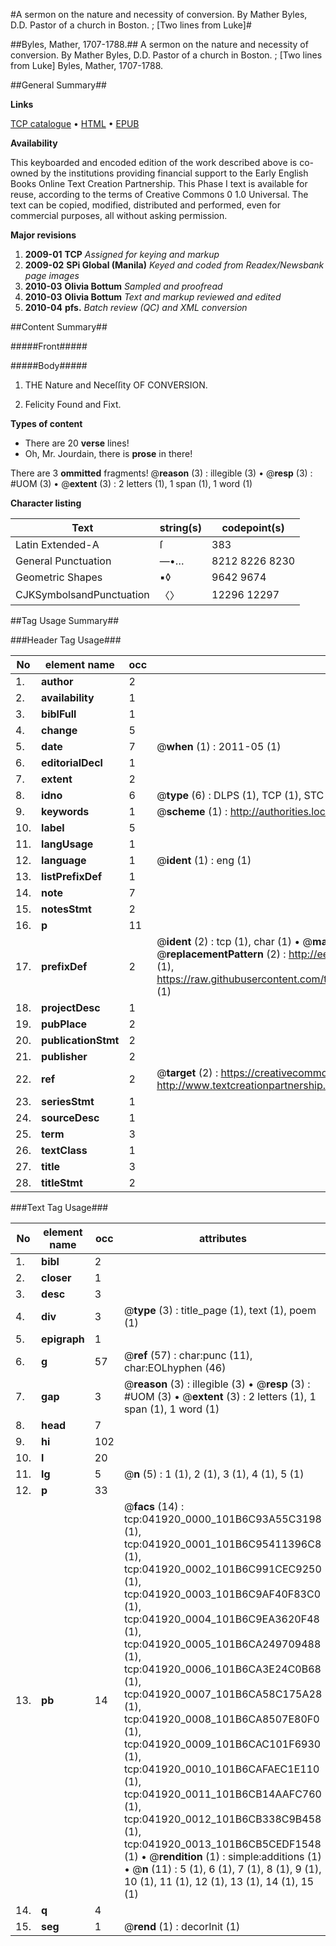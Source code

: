 #A sermon on the nature and necessity of conversion. By Mather Byles, D.D. Pastor of a church in Boston. ; [Two lines from Luke]#

##Byles, Mather, 1707-1788.##
A sermon on the nature and necessity of conversion. By Mather Byles, D.D. Pastor of a church in Boston. ; [Two lines from Luke]
Byles, Mather, 1707-1788.

##General Summary##

**Links**

[TCP catalogue](http://www.ota.ox.ac.uk/tcp/)  • 
[HTML](http://tei.it.ox.ac.uk/tcp/Texts-HTML/free/N31/N31755.html)  • 
[EPUB](http://tei.it.ox.ac.uk/tcp/Texts-EPUB/free/N31/N31755.epub)

**Availability**

This keyboarded and encoded edition of the
	       work described above is co-owned by the institutions
	       providing financial support to the Early English Books
	       Online Text Creation Partnership. This Phase I text is
	       available for reuse, according to the terms of Creative
	       Commons 0 1.0 Universal. The text can be copied,
	       modified, distributed and performed, even for
	       commercial purposes, all without asking permission.

**Major revisions**

1. __2009-01__ __TCP__ *Assigned for keying and markup*
1. __2009-02__ __SPi Global (Manila)__ *Keyed and coded from Readex/Newsbank page images*
1. __2010-03__ __Olivia Bottum__ *Sampled and proofread*
1. __2010-03__ __Olivia Bottum__ *Text and markup reviewed and edited*
1. __2010-04__ __pfs.__ *Batch review (QC) and XML conversion*

##Content Summary##

#####Front#####

#####Body#####

1. THE Nature and Neceſſity OF CONVERSION.

1. Felicity Found and Fixt.

**Types of content**

  * There are 20 **verse** lines!
  * Oh, Mr. Jourdain, there is **prose** in there!

There are 3 **ommitted** fragments! 
 @__reason__ (3) : illegible (3)  •  @__resp__ (3) : #UOM (3)  •  @__extent__ (3) : 2 letters (1), 1 span (1), 1 word (1)

**Character listing**


|Text|string(s)|codepoint(s)|
|---|---|---|
|Latin Extended-A|ſ|383|
|General Punctuation|—•…|8212 8226 8230|
|Geometric Shapes|▪◊|9642 9674|
|CJKSymbolsandPunctuation|〈〉|12296 12297|

##Tag Usage Summary##

###Header Tag Usage###

|No|element name|occ|attributes|
|---|---|---|---|
|1.|__author__|2||
|2.|__availability__|1||
|3.|__biblFull__|1||
|4.|__change__|5||
|5.|__date__|7| @__when__ (1) : 2011-05 (1)|
|6.|__editorialDecl__|1||
|7.|__extent__|2||
|8.|__idno__|6| @__type__ (6) : DLPS (1), TCP (1), STC (1), NOTIS (1), IMAGE-SET (1), EVANS-CITATION (1)|
|9.|__keywords__|1| @__scheme__ (1) : http://authorities.loc.gov/ (1)|
|10.|__label__|5||
|11.|__langUsage__|1||
|12.|__language__|1| @__ident__ (1) : eng (1)|
|13.|__listPrefixDef__|1||
|14.|__note__|7||
|15.|__notesStmt__|2||
|16.|__p__|11||
|17.|__prefixDef__|2| @__ident__ (2) : tcp (1), char (1)  •  @__matchPattern__ (2) : ([0-9\-]+):([0-9IVX]+) (1), (.+) (1)  •  @__replacementPattern__ (2) : http://eebo.chadwyck.com/downloadtiff?vid=$1&page=$2 (1), https://raw.githubusercontent.com/textcreationpartnership/Texts/master/tcpchars.xml#$1 (1)|
|18.|__projectDesc__|1||
|19.|__pubPlace__|2||
|20.|__publicationStmt__|2||
|21.|__publisher__|2||
|22.|__ref__|2| @__target__ (2) : https://creativecommons.org/publicdomain/zero/1.0/ (1), http://www.textcreationpartnership.org/docs/. (1)|
|23.|__seriesStmt__|1||
|24.|__sourceDesc__|1||
|25.|__term__|3||
|26.|__textClass__|1||
|27.|__title__|3||
|28.|__titleStmt__|2||


###Text Tag Usage###

|No|element name|occ|attributes|
|---|---|---|---|
|1.|__bibl__|2||
|2.|__closer__|1||
|3.|__desc__|3||
|4.|__div__|3| @__type__ (3) : title_page (1), text (1), poem (1)|
|5.|__epigraph__|1||
|6.|__g__|57| @__ref__ (57) : char:punc (11), char:EOLhyphen (46)|
|7.|__gap__|3| @__reason__ (3) : illegible (3)  •  @__resp__ (3) : #UOM (3)  •  @__extent__ (3) : 2 letters (1), 1 span (1), 1 word (1)|
|8.|__head__|7||
|9.|__hi__|102||
|10.|__l__|20||
|11.|__lg__|5| @__n__ (5) : 1 (1), 2 (1), 3 (1), 4 (1), 5 (1)|
|12.|__p__|33||
|13.|__pb__|14| @__facs__ (14) : tcp:041920_0000_101B6C93A55C3198 (1), tcp:041920_0001_101B6C95411396C8 (1), tcp:041920_0002_101B6C991CEC9250 (1), tcp:041920_0003_101B6C9AF40F83C0 (1), tcp:041920_0004_101B6C9EA3620F48 (1), tcp:041920_0005_101B6CA249709488 (1), tcp:041920_0006_101B6CA3E24C0B68 (1), tcp:041920_0007_101B6CA58C175A28 (1), tcp:041920_0008_101B6CA8507E80F0 (1), tcp:041920_0009_101B6CAC101F6930 (1), tcp:041920_0010_101B6CAFAEC1E110 (1), tcp:041920_0011_101B6CB14AAFC760 (1), tcp:041920_0012_101B6CB338C9B458 (1), tcp:041920_0013_101B6CB5CEDF1548 (1)  •  @__rendition__ (1) : simple:additions (1)  •  @__n__ (11) : 5 (1), 6 (1), 7 (1), 8 (1), 9 (1), 10 (1), 11 (1), 12 (1), 13 (1), 14 (1), 15 (1)|
|14.|__q__|4||
|15.|__seg__|1| @__rend__ (1) : decorInit (1)|
